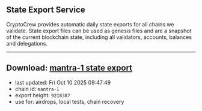## State Export Service
CryptoCrew provides automatic daily state exports for all chains we validate. State export files can be used as genesis files and are a snapshot of the current blockchain state, including all validators, accounts, balances and delegations.

---
**Download: [mantra-1 state export](https://dl-eu2.ccvalidators.com/SERVICE/mantrachain/mantra-1_export_9218387.json)**
---

- last updated: Fri Oct 10 2025 09:47:49
- chain id: `mantra-1`
- export height: `9218387`
- use for: airdrops, local tests, chain recovery
